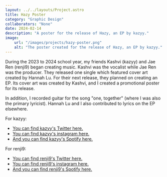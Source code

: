 ```yaml
---
layout: ../../layouts/Project.astro
title: Hazy Poster
category: "Graphic Design"
collaborators: "None"
date: 2024-02-14
description: "A poster for the release of Hazy, an EP by kazyy."
image:
    url: "/images/projects/hazy-poster.png"
    alt: "The poster created for the release of Hazy, an EP by kazyy."
---
```


During the 2023 to 2024 school year, my friends Kashvi (kazyy) and Jae Ren (renji9) began creating music. Kashvi was the vocalist while Jae Ren was the producer. They released one single which featured cover art created by Hannah Lu. For their next release, they planned on creating an EP. Its cover art was created by Kashvi, and I created a promotional poster for its release.

In addition, I recorded guitar for the song "one, together" (where I was also the primary lyricist). Hannah Lu and I also contributed to lyrics on the EP elsewhere.

For kazyy:

- [You can find kazyy's Twitter here.](https://twitter.com/lvkash_)
- [You can find kazyy's instagram here.](https://www.instagram.com/kzyhazy)
- [And you can find kazyy's Spotify here.](https://open.spotify.com/artist/0oCMKfrXX3OYSXBrMCfPzc)

For renji9:

- [You can find renji9's Twitter here.](https://twitter.com/renji9to5)
- [You can find renji9's instagram here.](https://www.instagram.com/renji9to5)
- [And you can find renji9's Spotify here.](https://open.spotify.com/artist/4V4bJ6agpxYON3JpdYiuWZ)